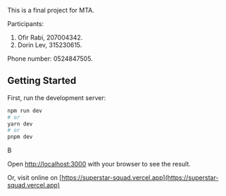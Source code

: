 This is a final project for MTA.

Participants: 
1. Ofir Rabi, 207004342.
2. Dorin Lev, 315230615.

Phone number: 0524847505.

## Getting Started

First, run the development server:

```bash
npm run dev
# or
yarn dev
# or
pnpm dev
```
B

Open [http://localhost:3000](http://localhost:3000) with your browser to see the result.

Or, visit online on [https://superstar-squad.vercel.app](https://superstar-squad.vercel.app)
